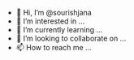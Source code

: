 - 👋 Hi, I’m @sourishjana
- 👀 I’m interested in ...
- 🌱 I’m currently learning ...
- 💞️ I’m looking to collaborate on ...
- 📫 How to reach me ...

<!---
sourishjana/sourishjana is a ✨ special ✨ repository because its `README.md` (this file) appears on your GitHub profile.
You can click the Preview link to take a look at your changes.
--->
